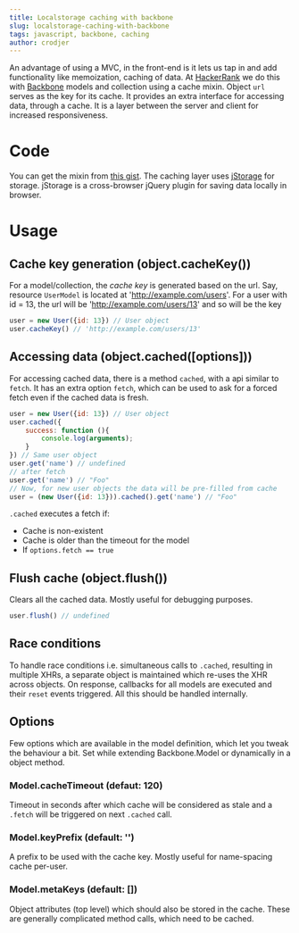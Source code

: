 ```yaml
---
title: Localstorage caching with backbone
slug: localstorage-caching-with-backbone
tags: javascript, backbone, caching
author: crodjer
---
```


An advantage of using a MVC, in the front-end is it lets us tap in and add
functionality like memoization, caching of data. At [HackerRank][hr] we do
this with [Backbone][backbone] models and collection using a cache
mixin. Object `url` serves as the key for its cache. It provides an extra
interface for accessing data, through a cache. It is a layer between the
server and client for increased responsiveness.

# Code
You can get the mixin from [this gist][cache-gist].
The caching layer uses [jStorage](jstorage) for storage. 
jStorage is a cross-browser jQuery plugin for saving data locally in browser.

# Usage

## Cache key generation (object.cacheKey())
For a model/collection, the *cache key* is generated based on the url.
Say, resource `UserModel` is located at 'http://example.com/users'. For a
user with id = 13, the url will be 'http://example.com/users/13' and so will
be the key

```javascript
user = new User({id: 13}) // User object
user.cacheKey() // 'http://example.com/users/13'
```

## Accessing data (object.cached([options]))
For accessing cached data, there is
a method `cached`, with a api similar to `fetch`. It has an extra option
`fetch`, which can be used to ask for a forced fetch even if the cached data
is fresh.

```javascript
user = new User({id: 13}) // User object
user.cached({
    success: function (){
        console.log(arguments);
    }
}) // Same user object
user.get('name') // undefined
// after fetch
user.get('name') // "Foo"
// Now, for new user objects the data will be pre-filled from cache
user = (new User({id: 13})).cached().get('name') // "Foo"
```

`.cached` executes a fetch if:

 - Cache is non-existent
 - Cache is older than the timeout for the model
 - If `options.fetch == true`


## Flush cache (object.flush())
Clears all the cached data. Mostly useful for debugging purposes.

```javascript
user.flush() // undefined
```

## Race conditions
To handle race conditions i.e. simultaneous calls to `.cached`, resulting in
multiple XHRs, a separate object is maintained which re-uses the XHR across
objects. On response, callbacks for all models are executed and their `reset`
events triggered. All this should be handled internally.

## Options
Few options which are available in the model definition, which let you tweak
the behaviour a bit. Set while extending Backbone.Model or dynamically in a
object method.

### Model.cacheTimeout (defaut: 120)
Timeout in seconds after which cache will be considered as stale and a
`.fetch` will be triggered on next `.cached` call.

### Model.keyPrefix (default: '')
A prefix to be used with the cache key. Mostly useful for name-spacing cache
per-user.

### Model.metaKeys (default: [])
Object attributes (top level) which should also be stored in the cache. These
are generally complicated method calls, which need to be cached.

[backbone]: http://backbonejs.org
[hr]: https://www.hackerrank.com
[jstorage]: http://www.jstorage.info/
[cache-gist]: https://gist.github.com/crodjer/5482362
